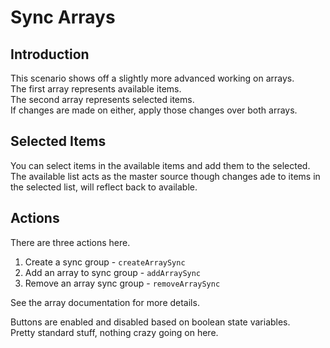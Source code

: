 # Sync Arrays

## Introduction

This scenario shows off a slightly more advanced working on arrays.  
The first array represents available items.  
The second array represents selected items.  
If changes are made on either, apply those changes over both arrays.

## Selected Items

You can select items in the available items and add them to the selected.  
The available list acts as the master source though changes ade to items in the selected list, will reflect back to available.

## Actions

There are three actions here.

1. Create a sync group  - `createArraySync`
1. Add an array to sync group - `addArraySync`
1. Remove an array sync group - `removeArraySync`

See the array documentation for more details.

Buttons are enabled and disabled based on boolean state variables.  
Pretty standard stuff, nothing crazy going on here.

